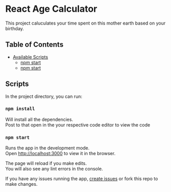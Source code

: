 # React Age Calculator

This project caluculates your time spent on this mother earth based on your birthday.


## Table of Contents


- [Available Scripts](#available-scripts)
  - [npm start](#npm-install)
  - [npm start](#npm-start)

## Scripts

In the project directory, you can run:

### `npm install`

Will install all the dependencies.<br>
Post to that open in the your respective code editor to view the code

### `npm start`

Runs the app in the development mode.<br>
Open [http://localhost:3000](http://localhost:3000) to view it in the browser.

The page will reload if you make edits.<br>
You will also see any lint errors in the console.

If you have any issues running the app, [create issues](https://github.com/facebookincubator/create-react-app/issues) or fork this repo to make changes.
